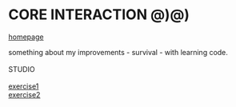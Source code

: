 






# CORE INTERACTION @)@)
<a href="coreint.html">homepage </a>




something about my improvements - survival - with learning code. <br>
 <br>STUDIO
 <br>
 <br>
 <a href="index2_001.html"> exercise1 </a>
<br>
<a href="index2_002.html">exercise2 </a>
<br>


